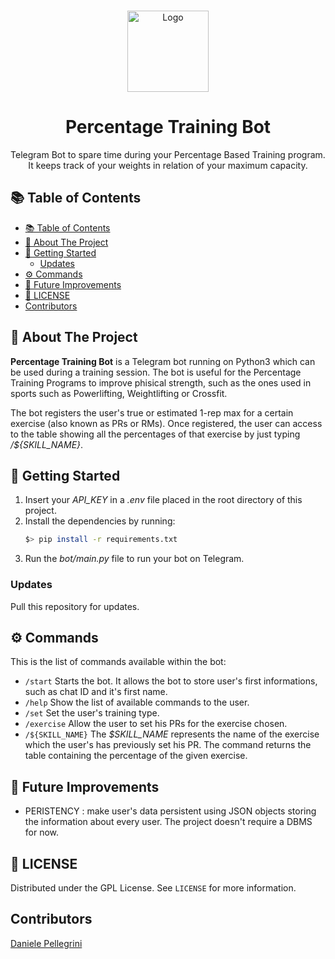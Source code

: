 <br />    
<p align="center">
<a href="https://github.com/danielepelleg/PercentageTrainingBot">
    <img src="https://cdn-icons-png.flaticon.com/512/2738/2738580.png" alt="Logo" width="130" height="130">
</a>
<h1 align="center">Percentage Training Bot</h1>
<p align="center">
    Telegram Bot to spare time during your Percentage Based Training program. It keeps track of your weights in relation of your maximum capacity.
</p>
  
<!-- TABLE OF CONTENTS -->
## 📚 Table of Contents
  
- [📚 Table of Contents](#-table-of-contents)
- [🤖 About The Project](#-about-the-project)
- [🔨 Getting Started](#-getting-started)
  - [Updates](#updates)
- [⚙️ Commands](#️-commands)
- [📝 Future Improvements](#-future-improvements)
- [🔑 LICENSE](#-license)
- [Contributors](#contributors)

## 🤖 About The Project
**Percentage Training Bot** is a Telegram bot running on Python3 which can be used during a training session. The bot is useful for the Percentage Training Programs to improve phisical strength, such as the ones used in sports such as Powerlifting, Weightlifting or Crossfit.

The bot registers the user's true or estimated 1-rep max for a certain exercise (also known as PRs or RMs). Once registered, the user can access to the table showing all the percentages of that exercise by just typing */${SKILL_NAME}*. 

## 🔨 Getting Started
1. Insert your *API_KEY* in a *.env* file placed in the root directory of this project. 
2. Install the dependencies by running:
    ```bash
    $> pip install -r requirements.txt
    ```
3. Run the *bot/main.py* file to run your bot on Telegram.

### Updates
Pull this repository for updates.

## ⚙️ Commands
This is the list of commands available within the bot:
- `/start` Starts the bot. It allows the bot to store user's first informations, such as chat ID and it's first name.
- `/help` Show the list of available commands to the user.
- `/set` Set the user's training type.
- `/exercise` Allow the user to set his PRs for the exercise chosen. 
- `/${SKILL_NAME}` The *$SKILL_NAME* represents the name of the exercise which the user's has previously set his PR. The command returns the table containing the percentage of the given exercise.

## 📝 Future Improvements
- PERISTENCY : make user's data persistent using JSON objects storing the information about every user. The project doesn't require a DBMS for now.


## 🔑 LICENSE

Distributed under the GPL License. See `LICENSE` for more information.

## Contributors

[Daniele Pellegrini](https://github.com/danielepelleg)


